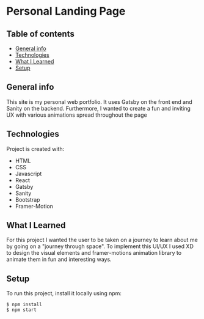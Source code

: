 # Personal Landing Page

## Table of contents
* [General info](#general-info)
* [Technologies](#technologies)
* [What I Learned](#what-i-learned)
* [Setup](#setup)

## General info
This site is my personal web portfolio. It uses Gatsby on the front end and Sanity on the backend. Furthermore, I wanted to create a fun and inviting UX with various animations spread throughout the page

## Technologies
Project is created with:
* HTML
* CSS
* Javascript
* React
* Gatsby
* Sanity
* Bootstrap
* Framer-Motion

## What I Learned
For this project I wanted the user to be taken on a journey to learn about me by going on a "journey through space". To implement this UI/UX I used XD to design the visual elements and framer-motions animation library to animate them in fun and interesting ways. 
	
## Setup
To run this project, install it locally using npm:

```
$ npm install
$ npm start
```
